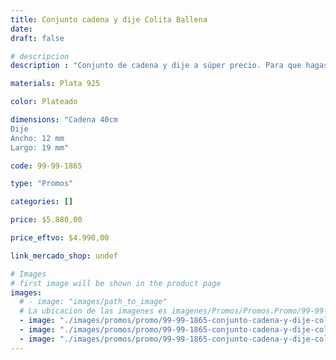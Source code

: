 ```yaml
---
title: Conjunto cadena y dije Colita Ballena
date: 
draft: false

# descripcion
description : "Conjunto de cadena y dije a súper precio. Para que hagas los regalos más lindos y de la mejor calidad. Todo en plata 925. "

materials: Plata 925

color: Plateado

dimensions: "Cadena 40cm 
Dije
Ancho: 12 mm 
Largo: 19 mm"

code: 99-99-1865

type: "Promos"

categories: []

price: $5.880,00

price_eftvo: $4.990,00

link_mercado_shop: undef

# Images
# first image will be shown in the product page
images:
  # - image: "images/path_to_image"
  # La ubicacion de las imagenes es imagenes/Promos/Promos.Promo/99-99-1865-conjunto-cadena-y-dije-colita-ballena
  - image: "./images/promos/promo/99-99-1865-conjunto-cadena-y-dije-colita-ballena_a.jpg"
  - image: "./images/promos/promo/99-99-1865-conjunto-cadena-y-dije-colita-ballena_b.jpg"
  - image: "./images/promos/promo/99-99-1865-conjunto-cadena-y-dije-colita-ballena_c.jpg"
---
```

